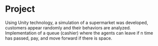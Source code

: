 # Project
Using Unity technology, a simulation of a supermarket was developed, customers appear randomly and their behaviors are analyzed.
Implementation of a queue (cashier) where the agents can leave if n time has passed, pay, and move forward if there is space.
